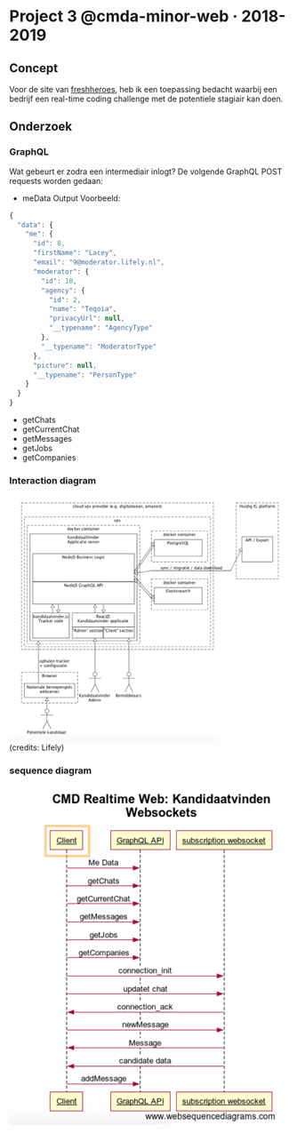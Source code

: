 # Project 3 @cmda-minor-web · 2018-2019

## Concept
Voor de site van [freshheroes](https://freshheroes.com/), heb ik een toepassing bedacht waarbij een bedrijf een real-time coding 
challenge met de potentiele stagiair kan doen.

## Onderzoek
### GraphQL
Wat gebeurt er zodra een intermediair inlogt? 
De volgende GraphQL POST requests worden gedaan: 
* meData
Output Voorbeeld:
```javascript
{
  "data": {
    "me": {
      "id": 8,
      "firstName": "Lacey",
      "email": "9@moderator.lifely.nl",
      "moderator": {
        "id": 10,
        "agency": {
          "id": 2,
          "name": "Teqoia",
          "privacyUrl": null,
          "__typename": "AgencyType"
        },
        "__typename": "ModeratorType"
      },
      "picture": null,
      "__typename": "PersonType"
    }
  }
}
```
* getChats 
* getCurrentChat
* getMessages
* getJobs
* getCompanies

### Interaction diagram 
![interaction diagram](public/img/interaction_diagram.png)
(credits: Lifely)

### sequence diagram
![sequence diagram](public/img/sequence_diagram.png)







